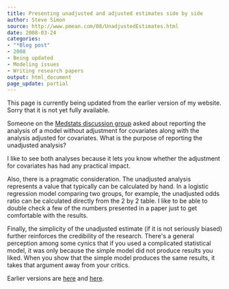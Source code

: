 ```yaml
---
title: Presenting unadjusted and adjusted estimates side by side
author: Steve Simon
source: http://www.pmean.com/08/UnadjustedEstimates.html
date: 2008-03-24
categories:
- "*Blog post"
- 2008
- Being updated
- Modeling issues
- Writing research papers
output: html_document
page_update: partial
---
```

This page is currently being updated from the earlier version of my website. Sorry that it is not yet fully available.

Someone on the [Medstats discussion
group](../category/InterestingWebsites.html#MeStXx) asked about
reporting the analysis of a model without adjustment for covariates
along with the analysis adjusted for covariates. What is the purpose of
reporting the unadjusted analysis?

I like to see both analyses because it lets you know whether the
adjustment for covariates has had any practical impact.

Also, there is a pragmatic consideration. The unadjusted analysis
represents a value that typically can be calculated by hand. In a
logistic regression model comparing two groups, for example, the
unadjusted odds ratio can be calculated directly from the 2 by 2 table.
I like to be able to double check a few of the numbers presented in a
paper just to get comfortable with the results.

Finally, the simplicity of the unadjusted estimate (if it is not
seriously biased) further reinforces the credibility of the research.
There's a general perception among some cynics that if you used a
complicated statistical model, it was only because the simple model did
not produce results you liked. When you show that the simple model
produces the same results, it takes that argument away from your
critics.

Earlier versions are [here][sim1] and [here][sim2].

[sim1]: http://www.pmean.com/08/UnadjustedEstimates.html
[sim2]: http://new.pmean.com/unadjusted-estimates/
